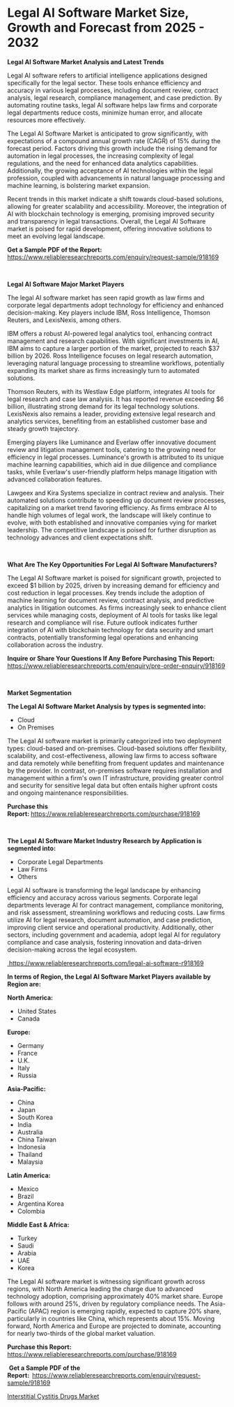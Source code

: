 <p><h1>Legal AI Software Market Size, Growth and Forecast from 2025 - 2032</h1></p><p><strong>Legal AI Software Market Analysis and Latest Trends</strong></p>
<p><p>Legal AI software refers to artificial intelligence applications designed specifically for the legal sector. These tools enhance efficiency and accuracy in various legal processes, including document review, contract analysis, legal research, compliance management, and case prediction. By automating routine tasks, legal AI software helps law firms and corporate legal departments reduce costs, minimize human error, and allocate resources more effectively.</p><p>The Legal AI Software Market is anticipated to grow significantly, with expectations of a compound annual growth rate (CAGR) of 15% during the forecast period. Factors driving this growth include the rising demand for automation in legal processes, the increasing complexity of legal regulations, and the need for enhanced data analytics capabilities. Additionally, the growing acceptance of AI technologies within the legal profession, coupled with advancements in natural language processing and machine learning, is bolstering market expansion.</p><p>Recent trends in this market indicate a shift towards cloud-based solutions, allowing for greater scalability and accessibility. Moreover, the integration of AI with blockchain technology is emerging, promising improved security and transparency in legal transactions. Overall, the Legal AI Software market is poised for rapid development, offering innovative solutions to meet an evolving legal landscape.</p></p>
<p><strong>Get a Sample PDF of the Report:&nbsp;</strong> <a href="https://www.reliableresearchreports.com/enquiry/request-sample/918169?utm_campaign=3063&utm_medium=2&utm_source=Github&utm_content=ia&utm_term=07032025&utm_id=legal-ai-software">https://www.reliableresearchreports.com/enquiry/request-sample/918169</a></p>
<p>&nbsp;</p>
<p><strong>Legal AI Software Major Market Players</strong></p>
<p><p>The legal AI software market has seen rapid growth as law firms and corporate legal departments adopt technology for efficiency and enhanced decision-making. Key players include IBM, Ross Intelligence, Thomson Reuters, and LexisNexis, among others. </p><p>IBM offers a robust AI-powered legal analytics tool, enhancing contract management and research capabilities. With significant investments in AI, IBM aims to capture a larger portion of the market, projected to reach $37 billion by 2026. Ross Intelligence focuses on legal research automation, leveraging natural language processing to streamline workflows, potentially expanding its market share as firms increasingly turn to automated solutions.</p><p>Thomson Reuters, with its Westlaw Edge platform, integrates AI tools for legal research and case law analysis. It has reported revenue exceeding $6 billion, illustrating strong demand for its legal technology solutions. LexisNexis also remains a leader, providing extensive legal research and analytics services, benefiting from an established customer base and steady growth trajectory.</p><p>Emerging players like Luminance and Everlaw offer innovative document review and litigation management tools, catering to the growing need for efficiency in legal processes. Luminance's growth is attributed to its unique machine learning capabilities, which aid in due diligence and compliance tasks, while Everlaw's user-friendly platform helps manage litigation with advanced collaboration features.</p><p>Lawgeex and Kira Systems specialize in contract review and analysis. Their automated solutions contribute to speeding up document review processes, capitalizing on a market trend favoring efficiency. As firms embrace AI to handle high volumes of legal work, the landscape will likely continue to evolve, with both established and innovative companies vying for market leadership. The competitive landscape is poised for further disruption as technology advances and client expectations shift.</p></p>
<p>&nbsp;</p>
<p><strong>What Are The Key Opportunities For Legal AI Software Manufacturers?</strong></p>
<p><p>The Legal AI Software market is poised for significant growth, projected to exceed $1 billion by 2025, driven by increasing demand for efficiency and cost reduction in legal processes. Key trends include the adoption of machine learning for document review, contract analysis, and predictive analytics in litigation outcomes. As firms increasingly seek to enhance client services while managing costs, deployment of AI tools for tasks like legal research and compliance will rise. Future outlook indicates further integration of AI with blockchain technology for data security and smart contracts, potentially transforming legal operations and enhancing collaboration across the industry.</p></p>
<p><strong>Inquire or Share Your Questions If Any Before Purchasing This Report:</strong> <a href="https://www.reliableresearchreports.com/enquiry/pre-order-enquiry/918169?utm_campaign=3063&utm_medium=2&utm_source=Github&utm_content=ia&utm_term=07032025&utm_id=legal-ai-software">https://www.reliableresearchreports.com/enquiry/pre-order-enquiry/918169</a></p>
<p>&nbsp;</p>
<p><strong>Market Segmentation</strong></p>
<p><strong>The Legal AI Software Market Analysis by types is segmented into:</strong></p>
<p><ul><li>Cloud</li><li>On Premises</li></ul></p>
<p><p>The Legal AI software market is primarily categorized into two deployment types: cloud-based and on-premises. Cloud-based solutions offer flexibility, scalability, and cost-effectiveness, allowing law firms to access software and data remotely while benefiting from frequent updates and maintenance by the provider. In contrast, on-premises software requires installation and management within a firm's own IT infrastructure, providing greater control and security for sensitive legal data but often entails higher upfront costs and ongoing maintenance responsibilities.</p></p>
<p><strong>Purchase this Report:&nbsp;</strong><a href="https://www.reliableresearchreports.com/purchase/918169?utm_campaign=3063&utm_medium=2&utm_source=Github&utm_content=ia&utm_term=07032025&utm_id=legal-ai-software">https://www.reliableresearchreports.com/purchase/918169</a></p>
<p>&nbsp;</p>
<p><strong>The Legal AI Software Market Industry Research by Application is segmented into:</strong></p>
<p><ul><li>Corporate Legal Departments</li><li>Law Firms</li><li>Others</li></ul></p>
<p><p>Legal AI software is transforming the legal landscape by enhancing efficiency and accuracy across various segments. Corporate legal departments leverage AI for contract management, compliance monitoring, and risk assessment, streamlining workflows and reducing costs. Law firms utilize AI for legal research, document automation, and case prediction, improving client service and operational productivity. Additionally, other sectors, including government and academia, adopt legal AI for regulatory compliance and case analysis, fostering innovation and data-driven decision-making across the legal ecosystem.</p></p>
<p><a href="https://www.reliableresearchreports.com/legal-ai-software-r918169?utm_campaign=3063&utm_medium=2&utm_source=Github&utm_content=ia&utm_term=07032025&utm_id=legal-ai-software">&nbsp;https://www.reliableresearchreports.com/legal-ai-software-r918169</a></p>
<p><strong>In terms of Region, the Legal AI Software Market Players available by Region are:</strong></p>
<p>
    <p> <strong> North America: </strong>
        <ul>
            <li>United States</li>
            <li>Canada</li>
        </ul>
        </p> 
    <p> <strong> Europe: </strong>
        <ul>
            <li>Germany</li>
            <li>France</li>
            <li>U.K.</li>
            <li>Italy</li>
            <li>Russia</li>
        </ul>
        </p> 
    <p> <strong> Asia-Pacific: </strong>
        <ul>
            <li>China</li>
            <li>Japan</li>
            <li>South Korea</li>
            <li>India</li>
            <li>Australia</li>
            <li>China Taiwan</li>
            <li>Indonesia</li>
            <li>Thailand</li>
            <li>Malaysia</li>
        </ul>
        </p> 
    <p> <strong> Latin America: </strong>
        <ul>
            <li>Mexico</li>
            <li>Brazil</li>
            <li>Argentina Korea</li>
            <li>Colombia</li>
        </ul>
        </p> 
    <p> <strong> Middle East & Africa: </strong>
        <ul>
            <li>Turkey</li>
            <li>Saudi</li>
            <li>Arabia</li>
            <li>UAE</li>
            <li>Korea</li>
        </ul>
    </p>
    </p>
<p><p>The Legal AI software market is witnessing significant growth across regions, with North America leading the charge due to advanced technology adoption, comprising approximately 40% market share. Europe follows with around 25%, driven by regulatory compliance needs. The Asia-Pacific (APAC) region is emerging rapidly, expected to capture 20% share, particularly in countries like China, which represents about 15%. Moving forward, North America and Europe are projected to dominate, accounting for nearly two-thirds of the global market valuation.</p></p>
<p><strong>Purchase this Report: </strong><a href="https://www.reliableresearchreports.com/purchase/918169?utm_campaign=3063&utm_medium=2&utm_source=Github&utm_content=ia&utm_term=07032025&utm_id=legal-ai-software">https://www.reliableresearchreports.com/purchase/918169</a></p>
<p>&nbsp;<strong>Get a Sample PDF of the Report:&nbsp;&nbsp;</strong><a href="https://www.reliableresearchreports.com/enquiry/request-sample/918169?utm_campaign=3063&utm_medium=2&utm_source=Github&utm_content=ia&utm_term=07032025&utm_id=legal-ai-software">https://www.reliableresearchreports.com/enquiry/request-sample/918169</a></p>
<p><strong></strong></p>
<p><p><a href="https://github.com/boysabotzoc/Market-Research-Report-List-1/blob/main/interstitial-cystitis-drugs-market.md?utm_campaign=3063&utm_medium=2&utm_source=Github&utm_content=ia&utm_term=07032025&utm_id=legal-ai-software">Interstitial Cystitis Drugs Market</a></p></p>